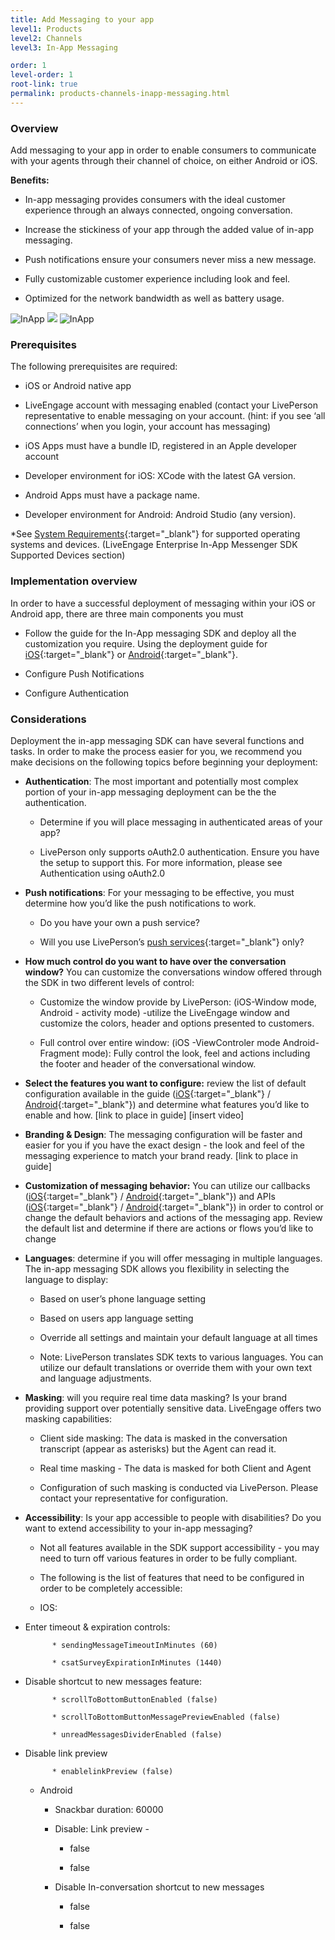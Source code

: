 ```yaml
---
title: Add Messaging to your app
level1: Products
level2: Channels
level3: In-App Messaging

order: 1
level-order: 1
root-link: true
permalink: products-channels-inapp-messaging.html
---
```


### Overview

Add messaging to your app in order to enable consumers to communicate with your agents through their channel of choice, on either Android or iOS.

**Benefits:**

* In-app messaging provides consumers with the ideal customer experience through an always connected, ongoing conversation. 

* Increase the stickiness of your app through the added value of in-app messaging.

* Push notifications ensure your consumers never miss a new message.

* Fully customizable customer experience including look and feel.

* Optimized for the network bandwidth as well as battery usage.

<img src="img/inapp1.png" alt="InApp" style="max-width:230px;max-height:700px;"> <img src="img/inapp2.png" style="max-width:230px;max-height:700px;"> <img src="img/inapp3.png" alt="InApp" style="max-width:230px;max-height:700px;">


### Prerequisites

The following prerequisites are required:

* iOS or Android native app

* LiveEngage account with messaging enabled (contact your LivePerson representative to enable messaging on your account.  (hint: if you see ‘all connections’ when you login, your account has messaging) 

* iOS Apps must have a bundle ID, registered in an Apple developer account

* Developer environment for iOS: XCode with the latest GA version.

* Android Apps must have a package name.

* Developer environment for Android: Android Studio (any version).

*See [System Requirements](https://s3-eu-west-1.amazonaws.com/ce-sr/CA/Admin/Sys+req/System+requirements.pdf){:target="_blank"} for supported operating systems and devices. (LiveEngage Enterprise In-App Messenger SDK Supported Devices section)

### Implementation overview

In order to have a successful deployment of messaging within your iOS or Android app, there are three main components you must 

* Follow the guide for the In-App messaging SDK and deploy all the customization you require. Using the deployment guide for [iOS](consumer-experience-ios-sdk-quick-start.html){:target="_blank"} or [Android](android-quickstart.html){:target="_blank"}. 

* Configure Push Notifications

* Configure Authentication

### Considerations

Deployment the in-app messaging SDK can have several functions and tasks.  In order to make the process easier for you, we recommend you make decisions on the following topics before beginning your deployment: 

* **Authentication**: The most important and potentially most complex portion of your in-app messaging deployment can be the the authentication.  

    * Determine if you will place messaging in authenticated areas of your app? 

    * LivePerson only supports oAuth2.0 authentication.  Ensure you have the setup to support this.  For more information, please see Authentication using oAuth2.0

* **Push notifications**: For your messaging to be effective, you must determine how you’d like the push notifications to work. 

    * Do you have your own a push service? 

    * Will you use LivePerson’s [push services](push-service-overview.html){:target="_blank"} only?

* **How much control do you want to have over the conversation window?** You can customize the conversations window offered through the SDK in two different levels of control:

    * Customize the window provide by LivePerson: (iOS-Window mode, Android - activity mode) -utilize the LiveEngage window and customize the colors, header and options presented to customers.

    * Full control over entire window: (iOS -ViewControler mode Android- Fragment mode): Fully control the look, feel and actions including the footer and header of the conversational window. 

* **Select the features you want to configure:** review the list of default configuration available in the guide ([iOS](/consumer-experience-ios-sdk-configuring-the-sdk.html){:target="_blank"} / [Android](/android-authentication.html){:target="_blank"}) and determine what features you’d like to enable and how. [link to place in guide]  [insert video]

* **Branding & Design**: The messaging configuration will be faster and easier for you if you have the exact design - the look and feel of the messaging experience to match your brand ready. [link to place in guide]

* **Customization of messaging behavior:** You can utilize our callbacks ([iOS](consumer-experience-ios-sdk-callbacks-index.html){:target="_blank"} / [Android](/android-callbacks-index.html){:target="_blank"}) and APIs ([iOS](consumer-experience-ios-sdk-initialize.html){:target="_blank"} / [Android](/android-initializeproperties.html){:target="_blank"}) in order to control or change the default behaviors and actions of the messaging app.  Review the default list and determine if there are actions or flows you’d like to change

* **Languages**: determine if you will offer messaging in multiple languages.  The in-app messaging SDK allows you flexibility in selecting the language to display: 

    * Based on user’s phone language setting

    * Based on users app language setting

    * Override all settings and maintain your default language at all times

    * Note: LivePerson translates SDK texts to various languages.  You can utilize our default translations or override them with your own text and language adjustments.

* **Masking**: will you require real time data masking? Is your brand providing support over potentially sensitive data.  LiveEngage offers two masking capabilities: 

    * Client side masking: The data is masked in the conversation transcript (appear as asterisks) but the Agent can read it.

    * Real time masking - The data is masked for both Client and Agent

    * Configuration of such masking is conducted via LivePerson.  Please contact your representative for configuration. 

* **Accessibility**: Is your app accessible to people with disabilities? Do you want to extend accessibility to your in-app messaging? 

    * Not all features available in the SDK support accessibility - you may need to turn off various features in order to be fully compliant.  

    * The following is the list of features that need to be configured in order to be completely accessible:

    * IOS: 

* Enter timeout & expiration controls:

            * sendingMessageTimeoutInMinutes (60)

            * csatSurveyExpirationInMinutes (1440)

* Disable shortcut to new messages feature:

            * scrollToBottomButtonEnabled (false)

            * scrollToBottomButtonMessagePreviewEnabled (false)

            * unreadMessagesDividerEnabled (false)

* Disable link preview

            * enablelinkPreview (false)

    * Android

        * Snackbar duration: <integer name = snachbar_duration_for_accessibility> 60000 </integer>

        * Disable: Link preview - 

            * <bool name ="link_preview_enable_real_time_preview" > false </bool> 

            * <bool name ="link_preview_enable_feature" > false </bool>

        * Disable In-conversation shortcut to new messages

            * <bool name ="scroll_down_indicator_enabled" > false </bool>

            * <bool name ="scroll_down_indicator_unread_summary_enabled" > false </bool> 


